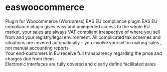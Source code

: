 # easwoocommerce
Plugin for Woocommerce (Wordpress)
EAS EU compliance plugin
EAS EU compliance plugin gives easy and unimpeded access to the whole EU market, your sales are  always VAT compliant irrespective of where you sell from and your registry/legal environment.
 All complicated tax schemes and situations are covered automatically – you involve yourself in making sales , not manual accounting reports   
Your end-customers in EU receive full transparency regarding the price and charges due from them  
Electronic interfaces are fully covered and clearly define facilitated sales  

